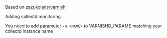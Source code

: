Based on [zazukoians/varnish](https://github.com/zazukoians/docker-varnish)

Adding collectd monitoring

You need to add parameter `-n <NAME>` to VARNISHD_PARAMS matching your collectd Instance name